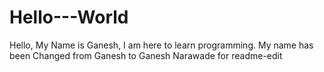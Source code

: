 # Hello---World
Hello, My Name is Ganesh, I am here to learn programming.
My name has been Changed from Ganesh to Ganesh Narawade for readme-edit
